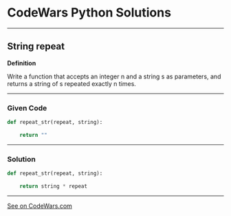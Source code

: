 # CodeWars Python Solutions

---

## String repeat


**Definition**

Write a function that accepts an integer n and a string s as parameters, and returns a string of s repeated exactly n times.

---

### Given Code


```python
def repeat_str(repeat, string):
    
    return ""
```

---

### Solution


```python
def repeat_str(repeat, string):
    
    return string * repeat
```

---


[See on CodeWars.com](https://www.codewars.com/kata/57a0e5c372292dd76d000d7e/train/python)
